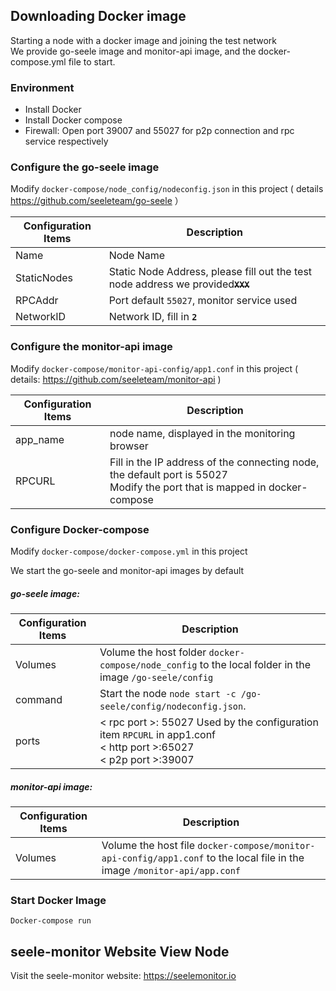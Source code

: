 ## Downloading Docker image

Starting a node with a docker image and joining the test network <br>
We provide go-seele image and monitor-api image, and the docker-compose.yml file to start.

### Environment
- Install Docker  
- Install Docker compose  
- Firewall: Open port 39007 and 55027 for p2p connection and rpc service respectively  
### Configure the go-seele image
Modify `docker-compose/node_config/nodeconfig.json` in this project ( details https://github.com/seeleteam/go-seele ）

| Configuration Items | Description |
| ----------- | --------- |
| Name | Node Name |
StaticNodes | Static Node Address, please fill out the test node address we provided<s>**`XXX`**</s> |
| RPCAddr | Port default `55027`, monitor service used | 
| NetworkID | Network ID, fill in **`2`** |

### Configure the monitor-api image
Modify `docker-compose/monitor-api-config/app1.conf` in this project ( details: https://github.com/seeleteam/monitor-api )

| Configuration Items | Description |
| ----------- | --------- |
| app_name | node name, displayed in the monitoring browser |
| RPCURL | Fill in the IP address of the connecting node, the default port is 55027 <br> Modify the port that is mapped in docker-compose |

### Configure Docker-compose
Modify `docker-compose/docker-compose.yml` in this project

We start the go-seele and monitor-api images by default

##### go-seele image:

| Configuration Items | Description |
| ----------- | --------- |
Volumes | Volume the host folder `docker-compose/node_config` to the local folder in the image `/go-seele/config` |
| command | Start the node `node start -c /go-seele/config/nodeconfig.json`. |
| ports | < rpc port >: 55027 Used by the configuration item `RPCURL` in app1.conf <br> < http port >:65027 <br> < p2p port >:39007|
##### monitor-api image:

| Configuration Items | Description |
| ----------- | --------- |
Volumes | Volume the host file `docker-compose/monitor-api-config/app1.conf` to the local file in the image `/monitor-api/app.conf` |

### Start Docker Image

```
Docker-compose run
```

## seele-monitor Website View Node
Visit the seele-monitor website: https://seelemonitor.io